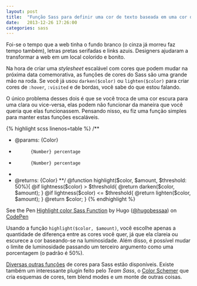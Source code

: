 ```yaml
---
layout: post
title:  "Função Sass para definir uma cor de texto baseada em uma cor de fundo."
date:   2013-12-26 17:26:00
categories: sass
---
```


Foi-se o tempo que a web tinha o fundo branco (o cinza já morreu faz tempo também), letras pretas serifadas e links azuis. Designers ajudaram a transformar a web em um local colorido e bonito.

Na hora de criar uma *stylesheet* escalável com cores que podem mudar na próxima data comemorativa, as funções de cores do Sass são uma grande mão na roda. Se você já usou `darken($color)` ou `lighten($color)` para criar cores de `:hover`, `:visited` e de bordas, você sabe do que estou falando.

O único problema desses dois é que se você troca de uma cor escura para uma clara ou vice-versa, elas podem não funcionar da maneira que você queria que elas funcionassem. Pensando nisso, eu fiz uma função simples para manter estas funções escaláveis.

{% highlight scss linenos=table %}
/**
 * @params:  {Color}
 *           {Number} percentage
 *           {Number} percentage
 *
 * @returns: {Color}
 **/
@function highlight($color, $amount, $threshold: 50%){
  @if lightness($color) > $threshold{
    @return darken($color, $amount);
  }
  @if lightness($color) <= $threshold{
    @return lighten($color, $amount);
  }
  @return $color;
}
{% endhighlight %}

<p><p data-height="367" data-theme-id="0" data-slug-hash="ztIid" data-user="hugobessaa" data-default-tab="result" class='codepen'>See the Pen <a href='http://codepen.io/hugobessaa/pen/ztIid'>Highlight color Sass Function</a> by Hugo (<a href='http://codepen.io/hugobessaa'>@hugobessaa</a>) on <a href='http://codepen.io'>CodePen</a></p></p>
<script async src="//codepen.io/assets/embed/ei.js"></script>

Usando a função `highlight($color, $amount)`, você escolhe apenas a quantidade de diferença entre as cores você quer, já que ela clareia ou escurece a cor baseando-se na luminosidade. Além disso, é possível mudar o limite de luminosidade passando um terceiro argumento como uma porcentagem (o padrão é 50%).

[Diversas outras funções](http://sass-lang.com/documentation/Sass/Script/Functions.html#rgb_functions) de cores para Sass estão disponíveis. Existe também um interessante plugin feito pelo *Team Sass*, o [Color Schemer](https://github.com/Team-Sass/color-schemer) que cria esquemas de cores, tem blend modes e um monte de outras coisas.